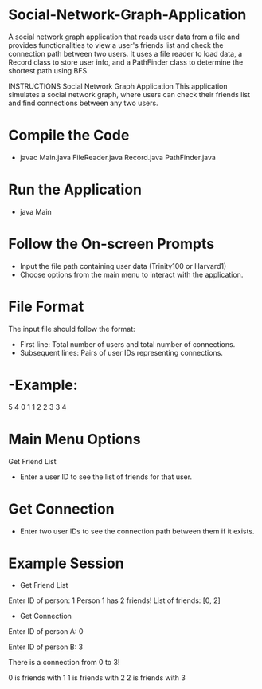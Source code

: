 # Social-Network-Graph-Application
 A social network graph application that reads user data from a file and provides functionalities to view a user's friends list and check the connection path between two users. It uses a file reader to load data, a Record class to store user info, and a PathFinder class to determine the shortest path using BFS.

INSTRUCTIONS
Social Network Graph Application
This application simulates a social network graph, where users can check their friends list and find connections between any two users.

# Compile the Code
- javac Main.java FileReader.java Record.java PathFinder.java

# Run the Application
- java Main

# Follow the On-screen Prompts
- Input the file path containing user data (Trinity100 or Harvard1)
- Choose options from the main menu to interact with the application.
# File Format
The input file should follow the format:
- First line: Total number of users and total number of connections.
- Subsequent lines: Pairs of user IDs representing connections.

# -Example:
5 4
0 1
1 2
2 3
3 4

# Main Menu Options
Get Friend List
- Enter a user ID to see the list of friends for that user.
# Get Connection
- Enter two user IDs to see the connection path between them if it exists.
# Example Session

- Get Friend List

Enter ID of person: 1
Person 1 has 2 friends!
List of friends: [0, 2]

- Get Connection

Enter ID of person A: 0

Enter ID of person B: 3

There is a connection from 0 to 3!

0 is friends with 1
1 is friends with 2
2 is friends with 3

